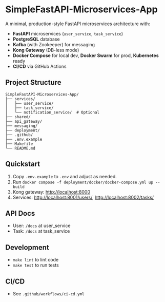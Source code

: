 # SimpleFastAPI-Microservices-App

A minimal, production-style FastAPI microservices architecture with:

- **FastAPI** microservices (`user_service`, `task_service`)
- **PostgreSQL** database
- **Kafka** (with Zookeeper) for messaging
- **Kong Gateway** (DB-less mode)
- **Docker Compose** for local dev, **Docker Swarm** for prod, **Kubernetes** ready
- **CI/CD** via GitHub Actions

## Project Structure

```
SimpleFastAPI-Microservices-App/
├── services/
│   ├── user_service/
│   ├── task_service/
│   └── notification_service/  # Optional
├── shared/
├── api_gateway/
├── messaging/
├── deployment/
├── .github/
├── .env.example
├── Makefile
└── README.md
```

## Quickstart

1. Copy `.env.example` to `.env` and adjust as needed.
2. Run `docker compose -f deployment/docker/docker-compose.yml up --build`
3. Kong gateway: [http://localhost:8000](http://localhost:8000)
4. Services: [http://localhost:8001/users/](http://localhost:8001/users/), [http://localhost:8002/tasks/](http://localhost:8002/tasks/)

## API Docs

- User: `/docs` at user_service
- Task: `/docs` at task_service

## Development

- `make lint` to lint code
- `make test` to run tests

## CI/CD

- See `.github/workflows/ci-cd.yml`